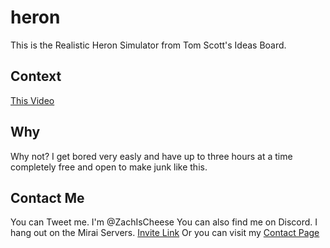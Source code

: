 # heron
This is the Realistic Heron Simulator from Tom Scott's Ideas Board.

## Context
[This Video](https://youtu.be/-MyrZF5QGVo)

## Why
Why not? I get bored very easly and have up to three hours at a time completely free and open to make junk like this.

## Contact Me
You can Tweet me. I'm @ZachIsCheese
You can also find me on Discord. I hang out on the Mirai Servers. [Invite Link](https://discord.gg/nfZFTtj)
Or you can visit my [Contact Page](http://zachashton.me.uk/contact)